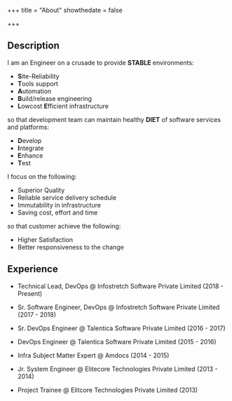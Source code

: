 +++
title = "About"
showthedate = false

+++

## Description

I am an Engineer on a crusade to provide **STABLE** environments:

* **S**ite-Reliability
* **T**ools support
* **A**utomation
* **B**uild/release engineering
* **L**owcost **E**fficient infrastructure

so that development team can maintain healthy **DIET** of software services and platforms:

* **D**evelop
* **I**ntegrate
* **E**nhance
* **T**est  

I focus on the following:

* Superior Quality
* Reliable service delivery schedule
* Immutability in infrastructure
* Saving cost, effort and time

so that customer achieve the following:

* Higher Satisfaction
* Better responsiveness to the change


## Experience

* Technical Lead, DevOps @ Infostretch Software Private Limited (2018 - Present)

* Sr. Software Engineer, DevOps @ Infostretch Software Private Limited (2017 - 2018)

* Sr. DevOps Engineer @ Talentica Software Private Limited (2016 - 2017)

* DevOps Engineer @ Talentica Software Private Limited (2015 - 2016)

* Infra Subject Matter Expert @ Amdocs (2014 - 2015)

* Jr. System Engineer @ Elitecore Technologies Private Limited (2013 - 2014)

* Project Trainee @ Elitcore Technologies Private Limited (2013)
